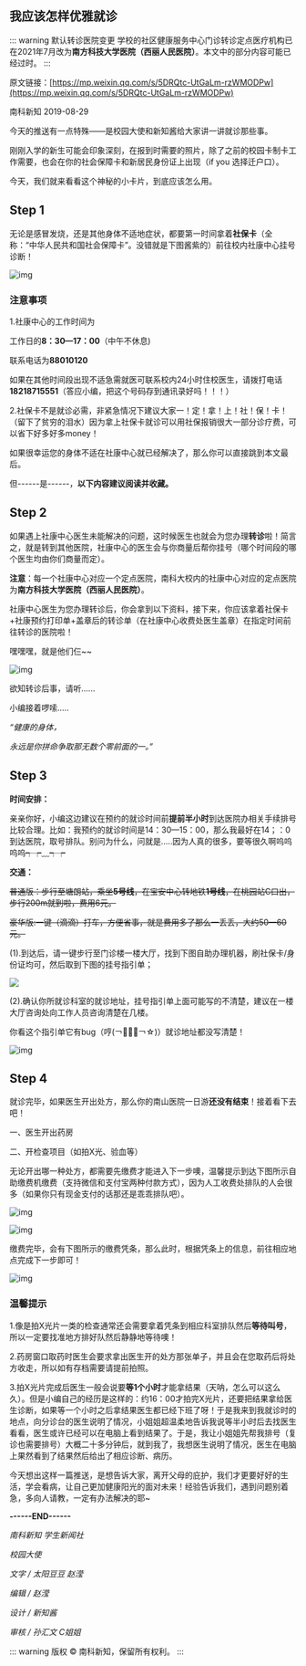 ## 我应该怎样优雅就诊

::: warning 默认转诊医院变更
学校的社区健康服务中心门诊转诊定点医疗机构已在2021年7月改为**南方科技大学医院（西丽人民医院）**。本文中的部分内容可能已经过时。
:::

原文链接：[https://mp.weixin.qq.com/s/5DRQtc-UtGaLm-rzWMODPw](https://mp.weixin.qq.com/s/5DRQtc-UtGaLm-rzWMODPw)

南科新知 2019-08-29

今天的推送有一点特殊——是校园大使和新知酱给大家讲一讲就诊那些事。

刚刚入学的新生可能会印象深刻，在报到时需要的照片，除了之前的校园卡制卡工作需要，也会在你的社会保障卡和新居民身份证上出现（if you 选择迁户口）。

今天，我们就来看看这个神秘的小卡片，到底应该怎么用。

## Step 1

无论是感冒发烧，还是其他身体不适地症状，都要第一时间拿着**社保卡**（全称：“中华人民共和国社会保障卡”。没错就是下图酱紫的）前往校内社康中心挂号诊断！

![img](./2.jpeg)


### 注意事项

1.社康中心的工作时间为

  工作日的**8：30—17：00**（中午不休息)

  联系电话为**88010120**

如果在其他时间段出现不适急需就医可联系校内24小时住校医生，请拨打电话**18218715551**（答应小编，把这个号码存到通讯录好吗！！！）

2.社保卡不是就诊必需，非紧急情况下建议大家一！定！拿！上！社！保！卡！（留下了贫穷的泪水）因为拿上社保卡就诊可以用社保报销很大一部分诊疗费，可以省下好多好多money！

如果很幸运您的身体不适在社康中心就已经解决了，那么你可以直接跳到本文最后。

但------是------，**以下内容建议阅读并收藏。**

## Step 2

如果遇上社康中心医生未能解决的问题，这时候医生也就会为您办理**转诊**啦！简言之，就是转到其他医院，社康中心的医生会与你商量后帮你挂号（哪个时间段的哪个医生均由你们商量而定）。

**注意**：每一个社康中心对应一个定点医院，南科大校内的社康中心对应的定点医院为**南方科技大学医院（西丽人民医院）**。

社康中心医生为您办理转诊后，你会拿到以下资料，接下来，你应该拿着社保卡+社康预约打印单+盖章后的转诊单（在社康中心收费处医生盖章）在指定时间前往转诊的医院啦！

嘿嘿嘿，就是他们仨~~

![img](./3.jpeg)

欲知转诊后事，请听......

小编接着啰嗦.....

*“健康的身体，*

*永远是你拼命争取那无数个零前面的一。”*

## Step 3

**时间安排：**

亲亲你好，小编这边建议在预约的就诊时间前**提前半小时**到达医院办相关手续排号比较合理。比如：我预约的就诊时间是14：30—15：00，那么我最好在14；：0到达医院，取号排队。别问为什么，问就是.....因为人真的很多，要等很久啊呜呜呜呜┭┮﹏┭┮

**交通：**

~~普通版：步行至塘朗站，乘坐**5号线**，在宝安中心转地铁**1号线**，在桃园站C口出，步行200m就到啦，费用6元。~~

~~豪华版:一键（滴滴）打车，方便省事，就是费用多了那么一丢丢，大约50—60元。~~

(1).到达后，请一键步行至门诊楼一楼大厅，找到下图自助办理机器，刷社保卡/身份证均可，然后取到下图的挂号指引单；

![](./4.jpeg)

(2).确认你所就诊科室的就诊地址，挂号指引单上面可能写的不清楚，建议在一楼大厅咨询处向工作人员咨询清楚在几楼。

你看这个指引单它有bug（哼(￢︿̫̿￢☆)）就诊地址都没写清楚！

![img](./5.jpeg)

## Step 4

就诊完毕，如果医生开出处方，那么你的南山医院一日游**还没有结束**！接着看下去吧！

一、医生开出药房

二、开检查项目（如拍X光、验血等）

无论开出哪一种处方，都需要先缴费才能进入下一步噢，温馨提示到达下图所示自助缴费机缴费（支持微信和支付宝两种付款方式），因为人工收费处排队的人会很多（如果你只有现金支付的话那还是乖乖排队吧）。

![img](./6.jpeg)

![img](./7.jpeg)

缴费完毕，会有下图所示的缴费凭条，那么此时，根据凭条上的信息，前往相应地点完成下一步即可！

![img](./8.jpeg)

### 温馨提示

1.像是拍X光片一类的检查通常还会需要拿着凭条到相应科室排队然后**等待叫号**，所以一定要找准地方排好队然后静静地等待噢！

2.药房窗口取药时医生会要求拿出医生开的处方那张单子，并且会在您取药后将处方收走，所以如有存档需要请提前拍照。

3.拍X光片完成后医生一般会说要**等1个小时**才能拿结果（天呐，怎么可以这么久）。但是小编自己的经历是这样的：约16：00才拍完X光片，还要把结果拿给医生诊断，如果等一个小时之后拿结果医生都已经下班了呀！于是我来到我就诊时的地点，向分诊台的医生说明了情况，小姐姐超温柔地告诉我说等半小时后去找医生看看，医生或许已经可以在电脑上看到结果了。于是，我让小姐姐先帮我排号（复诊也需要排号）大概二十多分钟后，就到我了，我想医生说明了情况，医生在电脑上果然看到了结果然后给出了相应诊断、病历。

今天想出这样一篇推送，是想告诉大家，离开父母的庇护，我们才更要好好的生活，学会看病，让自己更加健康阳光的面对未来！经验告诉我们，遇到问题别着急，多向人请教，一定有办法解决的耶~



**------END------**

*南科新知 学生新闻社*

*校园大使*

*文字 / 太阳豆豆 赵滢*

*编辑 / 赵滢*

*设计 / 新知酱*

*审核 / 孙汇文 C姐姐*


::: warning 版权
© 南科新知，保留所有权利。
:::
